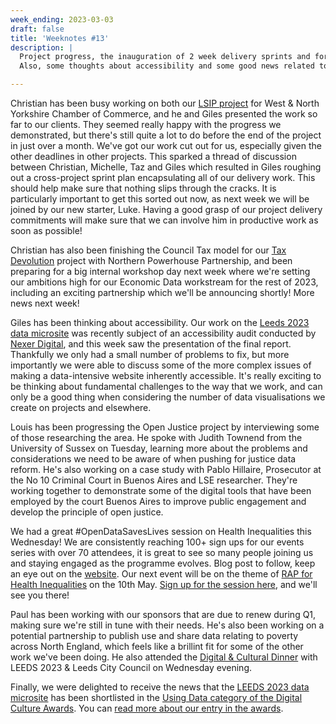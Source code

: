```yaml
---
week_ending: 2023-03-03
draft: false
title: 'Weeknotes #13'
description: |
  Project progress, the inauguration of 2 week delivery sprints and forthcoming partnerships.
  Also, some thoughts about accessibility and some good news related to our LEEDS 2023 data microsite.

---
```


Christian has been busy working on both our [LSIP project](https://open-innovations.github.io/WNYCC-LSIP/) for West & North Yorkshire Chamber of Commerce, and he and Giles presented the work so far to our clients. They seemed really happy with the progress we demonstrated, but there's still quite a lot to do before the end of the project in just over a month. We've got our work cut out for us, especially given the other deadlines in other projects. This sparked a thread of discussion between Christian, Michelle, Taz and Giles which resulted in Giles roughing out a cross-project sprint plan encapsulating all of our delivery work. This should help make sure that nothing slips through the cracks. It is particularly important to get this sorted out now, as next week we will be joined by our new starter, Luke. Having a good grasp of our project delivery commitments will make sure that we can involve him in productive work as soon as possible!

Christian has also been finishing the Council Tax model for our [Tax Devolution](https://economic-analytics.shinyapps.io/Tax-Devolution/) project with Northern Powerhouse Partnership, and been preparing for a big internal workshop day next week where we're setting our ambitions high for our Economic Data workstream for the rest of 2023, including an exciting partnership which we'll be announcing shortly! More news next week!

Giles has been thinking about accessibility. Our work on the [Leeds 2023 data microsite]() was recently subject of an accessibility audit conducted by [Nexer Digital](https://www.nexerdigital.com/), and this week saw the presentation of the final report. Thankfully we only had a small number of problems to fix, but more importantly we were able to discuss some of the more complex issues of making a data-intensive website inherently accessible. It's really exciting to be thinking about fundamental challenges to the way that we work, and can only be a good thing when considering the number of data visualisations we create on projects and elsewhere.

Louis has been progressing the Open Justice project by interviewing some of those researching the area. He spoke with Judith Townend from the University of Sussex on Tuesday, learning more about the problems and considerations we need to be aware of when pushing for justice data reform. He's also working on a case study with Pablo Hillaire, Prosecutor at the No 10 Criminal Court in Buenos Aires and LSE researcher. They're working together to demonstrate some of the digital tools that have been employed by the court Buenos Aires to improve public engagement and develop the principle of open justice.

We had a great #OpenDataSavesLives session on Health Inequalities this Wednesday! We are consistently reaching 100+ sign ups for our events series with over 70 attendees, it is great to see so many people joining us and staying engaged as the programme evolves. Blog post to follow, keep an eye out on the [website](https://opendatasaveslives.org/). Our next event will be on the theme of [RAP for Health Inequalities](https://opendatasaveslives.org/events/session-38-rap-for-health-inequalities) on the 10th May. [Sign up for the session here](https://www.eventbrite.co.uk/e/opendatasaveslives-meeting-tickets-566573234797), and we'll see you there! 

Paul has been working with our sponsors that are due to renew during Q1, making sure we're still in tune with their needs. He's also been working on a potential partnership to publish use and share data relating to poverty across North England, which feels like a brillint fit for some of the other work we've been doing. He also attended the [Digital & Cultural Dinner](https://www.linkedin.com/posts/abigail-scott-paul-7890a226_leeds-digital-data-activity-7036964664500461568-m57M) with LEEDS 2023 & Leeds City Council on Wednesday evening.

Finally, we were delighted to receive the news that the [LEEDS 2023 data microsite](https://data.leeds2023.co.uk) has been shortlisted in the [Using Data category of the Digital Culture Awards](https://digitalculturenetwork.org.uk/awards/2023-using-data/). You can [read more about our entry in the awards](https://zealous.co/digitalculturenetwork/opportunity/Using-Data/round-2/fionayoung/LEEDS-2023-Data-Microsite/).